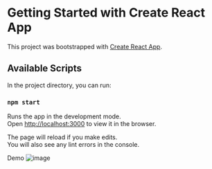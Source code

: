 # Getting Started with Create React App

This project was bootstrapped with [Create React App](https://github.com/facebook/create-react-app).

## Available Scripts

In the project directory, you can run:

### `npm start`

Runs the app in the development mode.\
Open [http://localhost:3000](http://localhost:3000) to view it in the browser.

The page will reload if you make edits.\
You will also see any lint errors in the console.

Demo
![image](https://user-images.githubusercontent.com/48512536/113530819-1ffeae80-961b-11eb-9cca-8c2d61ca9acf.png)
